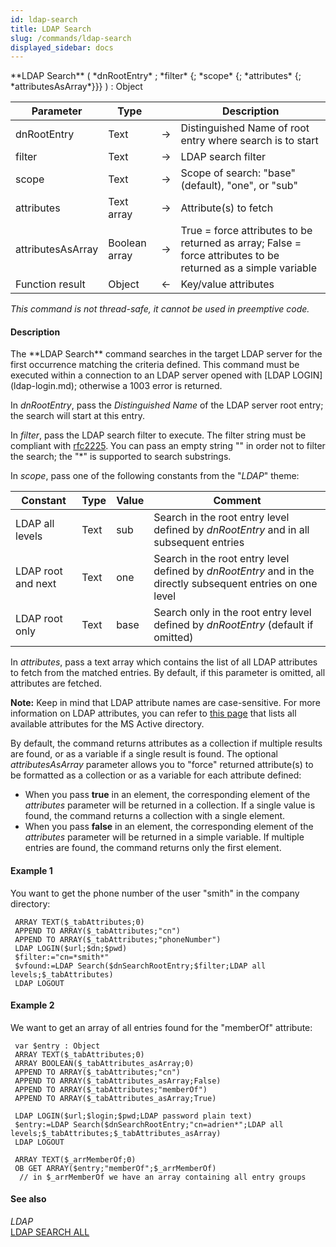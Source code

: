 ```yaml
---
id: ldap-search
title: LDAP Search
slug: /commands/ldap-search
displayed_sidebar: docs
---
```


<!--REF #_command_.LDAP Search.Syntax-->**LDAP Search** ( *dnRootEntry* ; *filter* {; *scope* {; *attributes* {; *attributesAsArray*}}} ) : Object<!-- END REF-->
<!--REF #_command_.LDAP Search.Params-->
| Parameter | Type |  | Description |
| --- | --- | --- | --- |
| dnRootEntry | Text | &#8594;  | Distinguished Name of root entry where search is to start |
| filter | Text | &#8594;  | LDAP search filter |
| scope | Text | &#8594;  | Scope of search: "base" (default), "one", or "sub" |
| attributes | Text array | &#8594;  | Attribute(s) to fetch |
| attributesAsArray | Boolean array | &#8594;  | True = force attributes to be returned as array; False = force attributes to be returned as a simple variable |
| Function result | Object | &#8592; | Key/value attributes |

<!-- END REF-->

*This command is not thread-safe, it cannot be used in preemptive code.*


#### Description 

<!--REF #_command_.LDAP Search.Summary-->The **LDAP Search** command searches in the target LDAP server for the first occurrence matching the criteria defined.<!-- END REF--> This command must be executed within a connection to an LDAP server opened with [LDAP LOGIN](ldap-login.md); otherwise a 1003 error is returned.

In *dnRootEntry*, pass the *Distinguished Name* of the LDAP server root entry; the search will start at this entry.

In *filter*, pass the LDAP search filter to execute. The filter string must be compliant with [rfc2225](http://tools.ietf.org/search/rfc2254). You can pass an empty string "" in order not to filter the search; the "\*" is supported to search substrings. 

In *scope*, pass one of the following constants from the "*LDAP*" theme:

| Constant           | Type   | Value | Comment                                                                                                     |
| ------------------ | ------ | ----- | ----------------------------------------------------------------------------------------------------------- |
| LDAP all levels    | Text | sub   | Search in the root entry level defined by *dnRootEntry* and in all subsequent entries                       |
| LDAP root and next | Text | one   | Search in the root entry level defined by *dnRootEntry* and in the directly subsequent entries on one level |
| LDAP root only     | Text | base  | Search only in the root entry level defined by *dnRootEntry* (default if omitted)                           |

In *attributes*, pass a text array which contains the list of all LDAP attributes to fetch from the matched entries. By default, if this parameter is omitted, all attributes are fetched.

**Note:** Keep in mind that LDAP attribute names are case-sensitive. For more information on LDAP attributes, you can refer to [this page](https://msdn.microsoft.com/en-us/library/ms675089%28v=vs.85%29.aspx) that lists all available attributes for the MS Active directory.

By default, the command returns attributes as a collection if multiple results are found, or as a variable if a single result is found. The optional *attributesAsArray* parameter allows you to "force" returned attribute(s) to be formatted as a collection or as a variable for each attribute defined:

* When you pass **true** in an element, the corresponding element of the *attributes* parameter will be returned in a collection. If a single value is found, the command returns a collection with a single element.
* When you pass **false** in an element, the corresponding element of the *attributes* parameter will be returned in a simple variable. If multiple entries are found, the command returns only the first element.

#### Example 1 

You want to get the phone number of the user "smith" in the company directory:

```4d
 ARRAY TEXT($_tabAttributes;0)
 APPEND TO ARRAY($_tabAttributes;"cn")
 APPEND TO ARRAY($_tabAttributes;"phoneNumber")
 LDAP LOGIN($url;$dn;$pwd)
 $filter:="cn=*smith*"
 $vfound:=LDAP Search($dnSearchRootEntry;$filter;LDAP all levels;$_tabAttributes)
 LDAP LOGOUT
```

#### Example 2 

We want to get an array of all entries found for the "memberOf" attribute:

```4d
 var $entry : Object
 ARRAY TEXT($_tabAttributes;0)
 ARRAY BOOLEAN($_tabAttributes_asArray;0)
 APPEND TO ARRAY($_tabAttributes;"cn")
 APPEND TO ARRAY($_tabAttributes_asArray;False)
 APPEND TO ARRAY($_tabAttributes;"memberOf")
 APPEND TO ARRAY($_tabAttributes_asArray;True)
 
 LDAP LOGIN($url;$login;$pwd;LDAP password plain text)
 $entry:=LDAP Search($dnSearchRootEntry;"cn=adrien*";LDAP all levels;$_tabAttributes;$_tabAttributes_asArray)
 LDAP LOGOUT
 
 ARRAY TEXT($_arrMemberOf;0)
 OB GET ARRAY($entry;"memberOf";$_arrMemberOf)
  // in $_arrMemberOf we have an array containing all entry groups
```

#### See also 

*LDAP*  
[LDAP SEARCH ALL](ldap-search-all.md)  